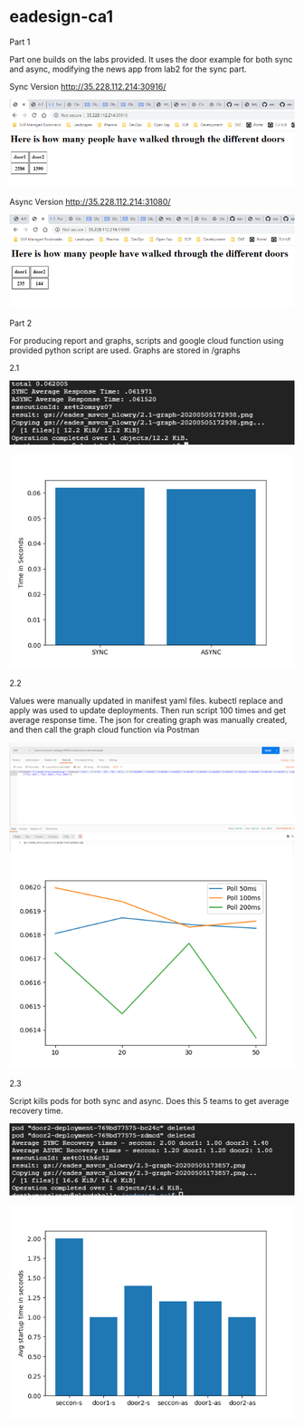 # eadesign-ca1 
Part 1

Part one builds on the labs provided. It uses the door example for both sync and async, modifying the news app from lab2 for the sync part.

Sync Version
http://35.228.112.214:30916/

![alt text](https://github.com/noellowry/eadesign-ca1/raw/master/images/sync.png "Sync")

Async Version
http://35.228.112.214:31080/

![alt text](https://github.com/noellowry/eadesign-ca1/raw/master/images/async.png "Async")

Part 2

For producing report and graphs, scripts and google cloud function using provided python script are used.
Graphs are stored in /graphs

2.1

![alt text](https://github.com/noellowry/eadesign-ca1/raw/master/images/2.1-console.png "2.1 Console Output")

![alt text](https://github.com/noellowry/eadesign-ca1/raw/master/graphs/2.1-graph-20200505172938.png "2.1 Graph")



2.2

Values were manually updated in manifest yaml files. kubectl replace and apply was used to update deployments. Then run script 100 times and get average response time.
The json for creating graph was manually created, and then call the graph cloud function via Postman

![alt text](https://github.com/noellowry/eadesign-ca1/raw/master/images/2.2-postman.png "2.2 Postman")
![alt text](https://github.com/noellowry/eadesign-ca1/raw/master/graphs/2.2-graph-from-postman.png "2.2 Graph")


2.3

Script kills pods for both sync and async. Does this 5 teams to get average recovery time.

![alt text](https://github.com/noellowry/eadesign-ca1/raw/master/images/2.3-console.png "2.3 Console Output")

![alt text](https://github.com/noellowry/eadesign-ca1/raw/master/graphs/2.3-graph-20200505173857.png "2.3 Graph")

